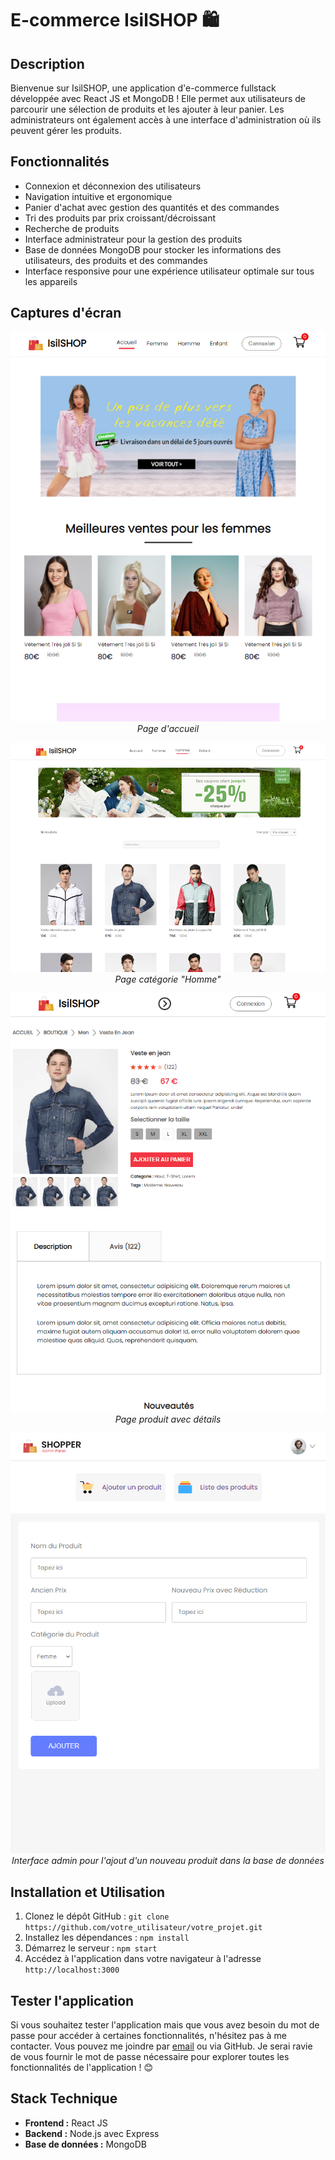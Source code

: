 # E-commerce IsilSHOP 🛍️

## Description

Bienvenue sur IsilSHOP, une application d'e-commerce fullstack développée avec React JS et MongoDB ! Elle permet aux utilisateurs de parcourir une sélection de produits et les ajouter à leur panier. Les administrateurs ont également accès à une interface d'administration où ils peuvent gérer les produits.

## Fonctionnalités

- Connexion et déconnexion des utilisateurs
- Navigation intuitive et ergonomique
- Panier d'achat avec gestion des quantités et des commandes
- Tri des produits par prix croissant/décroissant
- Recherche de produits
- Interface administrateur pour la gestion des produits
- Base de données MongoDB pour stocker les informations des utilisateurs, des produits et des commandes
- Interface responsive pour une expérience utilisateur optimale sur tous les appareils

## Captures d'écran

<div align="center">
 
![Capture d'écran 1](imageGit/imageGit1.png)<br>
*Page d'accueil* 

![Capture d'écran 2](imageGit/imageGit2.png)<br>
*Page catégorie "Homme"*

![Capture d'écran 3](imageGit/imageGit3.png)<br>
*Page produit avec détails*

![Capture d'écran 3](imageGit/imageGit5.png)<br>
*Interface admin pour l'ajout d'un nouveau produit dans la base de données*

</div>

## Installation et Utilisation

1. Clonez le dépôt GitHub : `git clone https://github.com/votre_utilisateur/votre_projet.git`
2. Installez les dépendances : `npm install`
3. Démarrez le serveur : `npm start`
4. Accédez à l'application dans votre navigateur à l'adresse `http://localhost:3000`

## Tester l'application

Si vous souhaitez tester l'application mais que vous avez besoin du mot de passe pour accéder à certaines fonctionnalités, n'hésitez pas à me contacter. Vous pouvez me joindre par [email](isil.isil.pro@gmail.com) ou via GitHub. Je serai ravie de vous fournir le mot de passe nécessaire pour explorer toutes les fonctionnalités de l'application ! 😊

## Stack Technique

- **Frontend :** React JS
- **Backend :** Node.js avec Express
- **Base de données :** MongoDB



 
